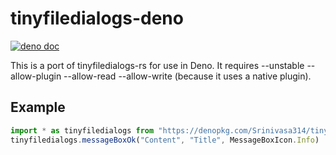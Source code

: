 # tinyfiledialogs-deno
[![deno doc](https://doc.deno.land/badge.svg)](https://doc.deno.land/https/denopkg.com/Srinivasa314/tinyfiledialogs-deno/mod.ts)

This is a port of tinyfiledialogs-rs for use in Deno.
It requires --unstable --allow-plugin --allow-read --allow-write (because it uses a native plugin).

## Example
```ts
import * as tinyfiledialogs from "https://denopkg.com/Srinivasa314/tinyfiledialogs-deno@1.0/mod.ts"
tinyfiledialogs.messageBoxOk("Content", "Title", MessageBoxIcon.Info)
```